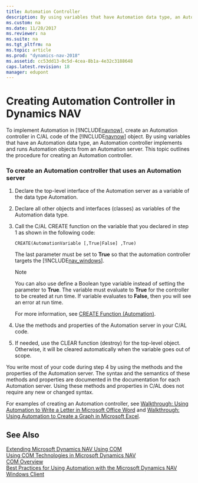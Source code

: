 ```yaml
---
title: Automation Controller
description: By using variables that have Automation data type, an Automation controller implements and runs Automation objects from an Automation server.
ms.custom: na
ms.date: 11/28/2017
ms.reviewer: na
ms.suite: na
ms.tgt_pltfrm: na
ms.topic: article
ms.prod: "dynamics-nav-2018"
ms.assetid: cc53dd13-0c5d-4cea-8b1a-4e32c3188648
caps.latest.revision: 18
manager: edupont
---
```

# Creating Automation Controller in Dynamics NAV
To implement Automation in [!INCLUDE[navnow](includes/navnow_md.md)], create an Automation controller in C/AL code of the [!INCLUDE[navnow](includes/navnow_md.md)] object. By using variables that have an Automation data type, an Automation controller implements and runs Automation objects from an Automation server. This topic outlines the procedure for creating an Automation controller.  
  
### To create an Automation controller that uses an Automation server  
  
1.  Declare the top-level interface of the Automation server as a variable of the data type Automation.  
  
2.  Declare all other objects and interfaces \(classes\) as variables of the Automation data type.  
  
3.  Call the C/AL CREATE function on the variable that you declared in step 1 as shown in the following code:  
  
    ```  
    CREATE(AutomationVariable [,True|False] ,True)  
    ```  
  
     The last parameter must be set to **True** so that the automation controller targets the [!INCLUDE[nav_windows](includes/nav_windows_md.md)].  
  
    > [!NOTE]  
    >  You can also use define a Boolean type variable instead of setting the parameter to **True**. The variable must evaluate to **True** for the controller to be created at run time. If variable evaluates to **False**, then you will see an error at run time.  
  
     For more information, see [CREATE Function \(Automation\)](CREATE-Function--Automation-.md).  
  
4.  Use the methods and properties of the Automation server in your C/AL code.  
  
5.  If needed, use the CLEAR function \(destroy\) for the top-level object. Otherwise, it will be cleared automatically when the variable goes out of scope.  
  
 You write most of your code during step 4 by using the methods and the properties of the Automation server. The syntax and the semantics of these methods and properties are documented in the documentation for each Automation server. Using these methods and properties in C/AL does not require any new or changed syntax.  
  
 For examples of creating an Automation controller, see [Walkthrough: Using Automation to Write a Letter in Microsoft Office Word](Walkthrough--Using-Automation-to-Write-a-Letter-in-Microsoft-Office-Word.md) and [Walkthrough: Using Automation to Create a Graph in Microsoft Excel](Walkthrough--Using-Automation-to-Create-a-Graph-in-Microsoft-Excel.md).  
  
## See Also  
 [Extending Microsoft Dynamics NAV Using COM](Extending-Microsoft-Dynamics-NAV-Using-COM.md)   
 [Using COM Technologies in Microsoft Dynamics NAV](Using-COM-Technologies-in-Microsoft-Dynamics-NAV.md)   
 [COM Overview](COM-Overview.md)   
 [Best Practices for Using Automation with the Microsoft Dynamics NAV Windows Client](Best-Practices-for-Using-Automation-with-the-Microsoft-Dynamics-NAV-Windows-Client.md)
